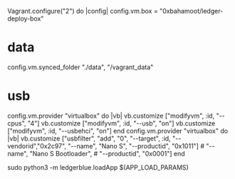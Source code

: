 Vagrant.configure("2") do |config|
  config.vm.box = "0xbahamoot/ledger-deploy-box"
  # data
  config.vm.synced_folder "./data", "/vagrant_data"
  # usb
  config.vm.provider "virtualbox" do |vb|
    vb.customize ["modifyvm", :id, "--cpus", "4"]
    vb.customize ["modifyvm", :id, "--usb", "on"]
    vb.customize ["modifyvm", :id, "--usbehci", "on"]
  end
  config.vm.provider "virtualbox" do |vb|
    vb.customize ["usbfilter", "add", "0",
        "--target", :id,
        "--vendorid","0x2c97",
        "--name", "Nano S",
        "--productid", "0x1011"]
        # "--name", "Nano S Bootloader",
        # "--productid", "0x0001"]
  end

  sudo python3 -m ledgerblue.loadApp $(APP_LOAD_PARAMS)